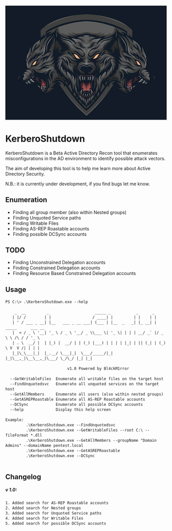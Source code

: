 <p align="center">
  <img src="https://github.com/Bl4ckM1rror/KerberoShutdown/blob/master/logo.PNG"> <br>
</p>

# KerberoShutdown
KerberoShutdown is a Beta Active Directory Recon tool that enumerates misconfigurations in the AD environment to identify possible attack vectors.

The aim of developing this tool is to help me learn more about Active Directory Security.

N.B.: it is currently under development, if you find bugs let me know.

## Enumeration
* Finding all group member (also within Nested groups)
* Finding Unquoted Service paths
* Finding Writable Files
* Finding AS-REP Roastable accounts
* Finding possible DCSync accounts

## TODO
* Finding Unconstrained Delegation accounts
* Finding Constrained Delegation accounts
* Finding Resource Based Constrained Delegation accounts

## Usage
```
PS C:\> .\KerberoShutdown.exe --help

    _  __         _                    _____ _           _      _
   | |/ /        | |                  / ____| |         | |    | |
   | ' / ___ _ __| |__   ___ _ __ ___| (___ | |__  _   _| |_ __| | _____      ___ __
   |  < / _ \ '__| '_ \ / _ \ '__/ _ \\___ \| '_ \| | | | __/ _` |/ _ \ \ /\ / / '_ \
   | . \  __/ |  | |_) |  __/ | | (_) |___) | | | | |_| | || (_| | (_) \ V  V /| | | |
   |_|\_\___|_|  |_.__/ \___|_|  \___/_____/|_| |_|\__,_|\__\__,_|\___/ \_/\_/ |_| |_|

                           v1.0 Powered by Bl4ckM1rror

  --GetWritableFiles  Enumerate all writable files on the target host
  --FindUnquotedsvc   Enumerate all unquoted services on the target host
  --GetAllMembers     Enumerate all users (also within nested groups)
  --GetASREPRoastable Enumerate all AS-REP Roastable accounts
  --DCSync            Enumerate all possible DCSync accounts
  --help              Display this help screen

Example:
         .\KerberoShutdown.exe --FindUnquotedsvc
         .\KerberoShutdown.exe --GetWritableFiles --root C:\ --fileFormat *.dll
         .\KerberoShutdown.exe --GetAllMembers --groupName "Domain Admins" --domainName pentest.local
         .\KerberoShutdown.exe --GetASREPRoastable
         .\KerberoShutdown.exe --DCSync
         
```

## Changelog

##### v 1.0:
    1. Added search for AS-REP Roastable accounts
    2. Added search for Nested groups
    3. Added search for Unquoted Service paths
    4. Added search for Writable Files
    5. Added search for possible DCSync accounts
